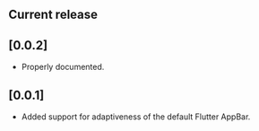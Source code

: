 ## Current release

## [0.0.2]
- Properly documented.

## [0.0.1]
- Added support for adaptiveness of the default Flutter AppBar.
